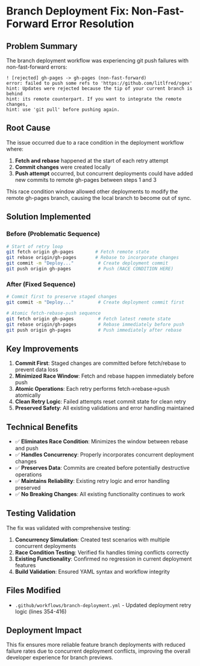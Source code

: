 # Branch Deployment Fix: Non-Fast-Forward Error Resolution

## Problem Summary

The branch deployment workflow was experiencing git push failures with non-fast-forward errors:

```
! [rejected] gh-pages -> gh-pages (non-fast-forward)
error: failed to push some refs to 'https://github.com/litlfred/sgex'
hint: Updates were rejected because the tip of your current branch is behind
hint: its remote counterpart. If you want to integrate the remote changes,
hint: use 'git pull' before pushing again.
```

## Root Cause

The issue occurred due to a race condition in the deployment workflow where:

1. **Fetch and rebase** happened at the start of each retry attempt
2. **Commit changes** were created locally
3. **Push attempt** occurred, but concurrent deployments could have added new commits to remote gh-pages between steps 1 and 3

This race condition window allowed other deployments to modify the remote gh-pages branch, causing the local branch to become out of sync.

## Solution Implemented

### Before (Problematic Sequence)
```bash
# Start of retry loop
git fetch origin gh-pages        # Fetch remote state
git rebase origin/gh-pages       # Rebase to incorporate changes
git commit -m "Deploy..."         # Create deployment commit
git push origin gh-pages          # Push (RACE CONDITION HERE)
```

### After (Fixed Sequence)
```bash
# Commit first to preserve staged changes
git commit -m "Deploy..."         # Create deployment commit first

# Atomic fetch-rebase-push sequence
git fetch origin gh-pages         # Fetch latest remote state
git rebase origin/gh-pages        # Rebase immediately before push
git push origin gh-pages          # Push immediately after rebase
```

## Key Improvements

1. **Commit First**: Staged changes are committed before fetch/rebase to prevent data loss
2. **Minimized Race Window**: Fetch and rebase happen immediately before push
3. **Atomic Operations**: Each retry performs fetch→rebase→push atomically
4. **Clean Retry Logic**: Failed attempts reset commit state for clean retry
5. **Preserved Safety**: All existing validations and error handling maintained

## Technical Benefits

- ✅ **Eliminates Race Condition**: Minimizes the window between rebase and push
- ✅ **Handles Concurrency**: Properly incorporates concurrent deployment changes
- ✅ **Preserves Data**: Commits are created before potentially destructive operations
- ✅ **Maintains Reliability**: Existing retry logic and error handling preserved
- ✅ **No Breaking Changes**: All existing functionality continues to work

## Testing Validation

The fix was validated with comprehensive testing:

1. **Concurrency Simulation**: Created test scenarios with multiple concurrent deployments
2. **Race Condition Testing**: Verified fix handles timing conflicts correctly
3. **Existing Functionality**: Confirmed no regression in current deployment features
4. **Build Validation**: Ensured YAML syntax and workflow integrity

## Files Modified

- `.github/workflows/branch-deployment.yml` - Updated deployment retry logic (lines 354-416)

## Deployment Impact

This fix ensures more reliable feature branch deployments with reduced failure rates due to concurrent deployment conflicts, improving the overall developer experience for branch previews.